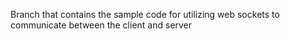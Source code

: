Branch that contains the sample code for utilizing web sockets to communicate between the client and server